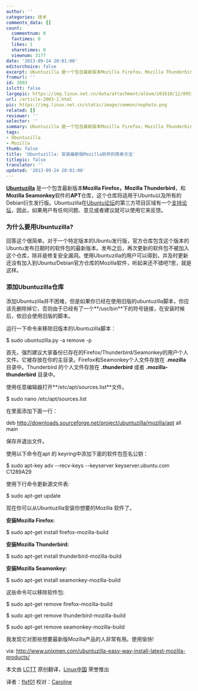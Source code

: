 ```yaml
---
author: ''
categories: 技术
comments_data: []
count:
  commentnum: 0
  favtimes: 0
  likes: 1
  sharetimes: 0
  viewnum: 3177
date: '2013-09-24 20:01:00'
editorchoice: false
excerpt: Ubuntuzilla 是一个包含最新版本Mozilla Firefox，Mozilla Thunderbird，和Mozilla Seamonkey软件的APT仓库，这个仓库将适用于Ubuntu以及所有的Debian衍生发行版。Ubuntuzilla在Ubuntu论坛的第三方项目区域有一个支  ...
fromurl: ''
id: 2003
islctt: false
largepic: https://img.linux.net.cn/data/attachment/album/201610/12/095124vr9cmdgilii8rrwr.png
url: /article-2003-1.html
pic: https://img.linux.net.cn/static/image/common/nophoto.png
related: []
reviewer: ''
selector: ''
summary: Ubuntuzilla 是一个包含最新版本Mozilla Firefox，Mozilla Thunderbird，和Mozilla Seamonkey软件的APT仓库，这个仓库将适用于Ubuntu以及所有的Debian衍生发行版。Ubuntuzilla在Ubuntu论坛的第三方项目区域有一个支  ...
tags:
- Ubuntuzilla
- Mozilla
thumb: false
title: 'Ubuntuzilla: 安装最新版Mozilla软件的简单方法'
titlepic: false
translator: ''
updated: '2013-09-24 20:01:00'
---
```


[**Ubuntuzilla**](http://sourceforge.net/apps/mediawiki/ubuntuzilla/index.php?title=Main_Page) 是一个包含最新版本**Mozilla Firefox，Mozilla Thunderbird**，和**Mozilla Seamonkey**软件的**APT**仓库，这个仓库将适用于Ubuntu以及所有的Debian衍生发行版。Ubuntuzilla在[Ubuntu论坛](http://ubuntuforums.org/)的第三方项目区域有一个[支持论坛](http://ubuntuforums.org/forumdisplay.php?f=251)，因此，如果用户有任何问题、意见或者建议就可以使用它来反馈。


### **为什么要用Ubuntuzilla?**


回答这个很简单。对于一个特定版本的Ubuntu发行版，官方仓库包含这个版本的Ubuntu发布日期时的软件包的最新版本。发布之后，再次更新的软件包不被加入这个仓库，除非是修复安全漏洞。使用Ubuntuzilla的用户可以得到，并及时更新还没有加入到Ubuntu/Debian官方仓库的Mozilla软件，听起来还不错吧?恩，就是这样。


### **添加Ubuntuzilla仓库**


添加Ubuntuzilla并不困难，但是如果你已经在使用旧版的ubuntuzilla脚本，你应该先删除掉它，否则由于已经有了一个**/usr/bin**下的符号链接，在安装时候后，依旧会使用旧版的脚本。


运行一下命令来移除旧版本的Ubuntuzilla脚本：


$ sudo ubuntuzilla.py -a remove -p


首先，强烈建议大家备份已存在的Firefox/Thunderbird/Seamonkey的用户个人文件。它被存放在你的主目录。Firefox和Seamonkey个人文件存放在 **.mozilla** 目录中。Thunderbird 的个人文件存放在 **.thunderbird** 或者 **.mozilla-thunderbird** 目录中。


使用任意编辑器打开**/etc/apt/sources.list**文件。


$ sudo nano /etc/apt/sources.list


在里面添加下面一行：


deb http://downloads.sourceforge.net/project/ubuntuzilla/mozilla/apt all main


保存并退出文件。


使用以下命令在apt 的 keyring中添加下面的软件包签名公钥：


$ sudo apt-key adv --recv-keys --keyserver keyserver.ubuntu.com C1289A29


使用下行命令更新源文件表:


$ sudo apt-get update


现在你可以从Ubuntuzilla安装你想要的Mozilla 软件了。


**安装Mozilla Firefox:**


$ sudo apt-get install firefox-mozilla-build


**安装Mozilla Thunderbird:**


$ sudo apt-get install thunderbird-mozilla-build


**安装Mozilla Seamonkey:**


$ sudo apt-get install seamonkey-mozilla-build


这些命令可以移除软件包:


$ sudo apt-get remove firefox-mozilla-build


$ sudo apt-get remove thunderbird-mozilla-build


$ sudo apt-get remove seamonkey-mozilla-build


我发现它对那些想要最新版Mozilla产品的人非常有用。使用愉快!


 


via: <http://www.unixmen.com/ubuntuzilla-easy-way-install-latest-mozilla-products/>


本文由 [LCTT](https://github.com/LCTT/TranslateProject) 原创翻译，[Linux中国](http://linux.cn/portal.php) 荣誉推出


译者：[flsf01](http://linux.cn/space/flsf01) 校对：[Caroline](http://linux.cn/space/14763)